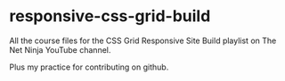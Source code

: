 # responsive-css-grid-build
All the course files for the CSS Grid Responsive Site Build playlist on The Net Ninja YouTube channel.

Plus my practice for contributing on github.
